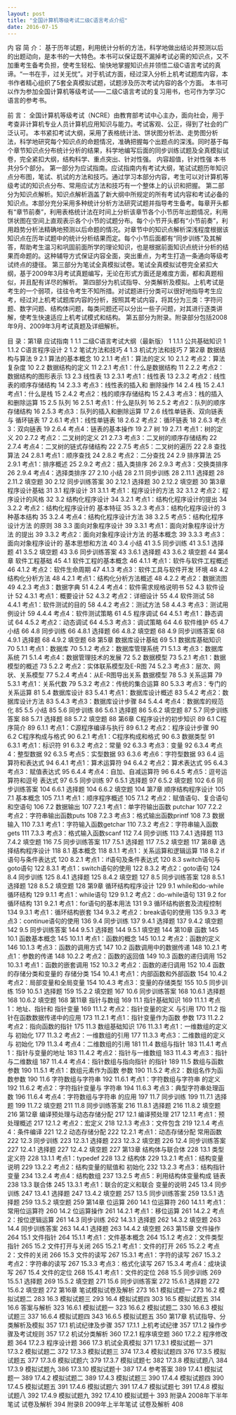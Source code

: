```yaml
---
layout: post
title: "全国计算机等级考试二级C语言考点介绍"
date: 2016-07-15  
---
```

内 容 简 介：
基于历年试题，利用统计分析的方法，科学地做出结论并预测以后的出题动向，是本书的一大特色。本书可以保证既不漏掉考试必需的知识点，又不加重考生备考负担，使考生轻松、愉快地掌握知识点并领悟二级C语言考试的真谛。“一书在手，过关无忧”。对于机试方面，经过深入分析上机考试题库内容，本书作者精心组织了5套全真模拟试题，试题涉及历次考试内容的各个方面。
本书可以作为参加全国计算机等级考试——二级C语言考试的复习用书，也可作为学习C语言的参考书。

前 言：
全国计算机等级考试（NCRE）由教育部考试中心主办，面向社会，用于考查非计算机专业人员计算机应用知识与能力。考试客观、公正，得到了社会的广泛认可。
本书紧扣考试大纲，采用了表格统计法、饼状图分析法、走势图分析法，科学地研究每个知识点的命题情况，准确把握每个出题点的深浅。同时基于每个章节知识点分布统计分析的结果，科学地编写后面的同步训练试题及全真模拟试卷，完全紧扣大纲，结构科学、重点突出、针对性强。
内容超值，针对性强
本书共分5个部分。
第一部分为应试指南。应试指南内有考试大纲，笔试试题历年知识点分布图，笔试、机试的方法和技巧。通过学习本部分内容，考生可以对计算机等级考试的知识点分布、常用应试方法和技巧有一个整体上的认识和把握。
第二部分为知识点解析。知识点解析涵盖了新大纲中所规定的所有考试内容和考试必备的知识点。本部分充分采用多种统计分析方法研究试题并指导考生备考。每章开头都有“章节前奏”，利用表格统计法在时间上分析该章节各个小节历年出题情况，利用饼状图在空间上直观表示各个小节的试题分布。每个小节开头都有“小节前奏”，利用趋势分析法精确地预测以后命题的情况。对章节中的知识点解析深浅程度根据该知识点在历年试题中的统计分析结果而定。每个小节后面都有“同步训练”及其解答，帮助考生温习和巩固前面所学的理论知识，也是根据前面知识点统计分析的结果而命题的。这种辅导方式保证内容全面，突出重点，为考生打造一条通向等级考试终点的捷径。
第三部分为笔试全真模拟试卷。笔试全真模拟试卷完全紧扣大纲，基于2009年3月考试真题编写，无论在形式方面还是难度方面，都和真题相似，并且配有详尽的解析。
第四部分为机试指导、分类解析及模拟。上机考试是考生的一个弱项，往往令考生不知所措。对试题进行分类可以很好地指导考生应考，经过对上机考试题库内容的分析，按照其考试内容，将其分为三类：字符问题、数字问题、结构体问题，每类问题还可以分出一些子问题，对其进行逐类讲解，使考生快速适应上机考试模式和结构。
第五部分为附录。附录部分包括2008年9月、2009年3月考试真题及详细解析。

目 录：第1章 应试指南 1
1.1 二级C语言考试大纲（最新版） 1
1.1.1 公共基础知识 1
1.1.2 C语言程序设计 2
1.2 笔试方法和技巧 4
1.3 机试方法和技巧 7
第2章 数据结构与算法 9
2.1 算法的基本概念 10
2.1.1 考点1：算法的定义 10
2.1.2 考点2：算法复杂度 10
2.2 数据结构的定义 11
2.2.1 考点1：什么是数据结构 11
2.2.2 考点2：数据结构的图形表示 13
2.3 线性表 13
2.3.1 考点1：线性表 13
2.3.2 考点2：线性表的顺序存储结构 14
2.3.3 考点3：线性表的插入和
删除操作 14
2.4 栈 15
2.4.1 考点1：什么是栈 15
2.4.2 考点2：栈的顺序存储结构 15
2.4.3 考点3：栈的插入和删除运算 15
2.5 队列 16
2.5.1 考点1：什么是队列 16
2.5.2 考点2：队列的顺序存储结构 16
2.5.3 考点3：队列的插入和删除运算 17
2.6 线性单链表、双向链表与
循环链表 17
2.6.1 考点1：线性单链表 18
2.6.2 考点2：循环链表 18
2.6.3 考点3：双向链表 19
2.6.4 考点4：链表的基本操作 19
2.7 树 19
2.7.1 考点1：树的定义 20
2.7.2 考点2：二叉树的定义 21
2.7.3 考点3：二叉树的顺序存储结构 22
2.7.4 考点4：二叉树的链式存储结构 22
2.7.5 考点5：二叉树的遍历 22
2.8 查找算法 24
2.8.1 考点1：顺序查找 24
2.8.2 考点2：二分查找 24
2.9 排序算法 25
2.9.1 考点1：排序概述 25
2.9.2 考点2：插入类排序 26
2.9.3 考点3：交换类排序 26
2.9.4 考点4：选择类排序 27
2.10 小结 28
2.11 同步训练 28
2.11.1 选择题 28
2.11.2 填空题 30
2.12 同步训练答案 30
2.12.1 选择题 30
2.12.2 填空题 30
第3章 程序设计基础 31
3.1 程序设计 31
3.1.1 考点1：程序设计的方法 32
3.1.2 考点2：程序设计的风格 32
3.2 结构化程序设计 34
3.2.1 考点1：结构化程序设计的提出 34
3.2.2 考点2：结构化程序设计的
基本特征 35
3.2.3 考点3：结构化程序设计的
3种基本结构 35
3.2.4 考点4：结构化程序设计方法 38
3.2.5 考点5：结构化程序设计方法
的原则 38
3.3 面向对象程序设计 39
3.3.1 考点1：面向对象程序设计方法
的提出 39
3.3.2 考点2：面向对象程序设计方法
的基本概念 39
3.3.3 考点3：面向对象程序设计的
基本思想和方法 40
3.4 小结 41
3.5 同步训练 41
3.5.1 选择题 41
3.5.2 填空题 43
3.6 同步训练答案 43
3.6.1 选择题 43
3.6.2 填空题 44
第4章 软件工程基础 45
4.1 软件工程的基本概念 46
4.1.1 考点1：软件与软件工程概述 46
4.1.2 考点2：软件生命周期 47
4.1.3 考点3：软件工具与软件开发
环境 48
4.2 结构化分析方法 48
4.2.1 考点1：结构化分析方法概述 48
4.2.2 考点2：数据流图 49
4.2.3 考点3：数据字典 51
4.2.4 考点4：软件需求规格说明书 52
4.3 软件设计 52
4.3.1 考点1：概要设计 52
4.3.2 考点2：详细设计 55
4.4 软件测试 58
4.4.1 考点1：软件测试的目的 58
4.4.2 考点2：测试方法 58
4.4.3 考点3：测试用例设计 59
4.4.4 考点4：软件测试策略 61
4.5 程序调试 64
4.5.1 考点1：静态调试 64
4.5.2 考点2：动态调试 64
4.5.3 考点3：调试策略 64
4.6 软件维护 65
4.7 小结 66
4.8 同步训练 66
4.8.1 选择题 66
4.8.2 填空题 68
4.9 同步训练答案 68
4.9.1 选择题 68
4.9.2 填空题 68
第5章 数据库设计基础 69
5.1 数据库基础知识 70
5.1.1 考点1：数据库 70
5.1.2 考点2：数据库管理系统 71
5.1.3 考点3：数据库系统 71
5.1.4 考点4：数据管理技术的发展 72
5.2 数据模型 73
5.2.1 考点1：数据模型的概述 73
5.2.2 考点2：实体联系模型及E-R图 74
5.2.3 考点3：层次、网状、关系模型 77
5.2.4 考点4：从E-R图导出关系
数据模型 78
5.3 关系运算 79
5.3.1 考点1：关系代数 79
5.3.2 考点2：传统的集合运算 80
5.3.3 考点3：专门的关系运算 81
5.4 数据库设计 83
5.4.1 考点1：数据库设计概述 83
5.4.2 考点2：数据库设计方法 83
5.4.3 考点3：数据库设计步骤 84
5.4.4 考点4：数据库的规范化 85
5.5 小结 85
5.6 同步训练 86
5.6.1 选择题 86
5.6.2 填空题 87
5.7 同步训练答案 88
5.7.1 选择题 88
5.7.2 填空题 88
第6章 C程序设计的初步知识 89
6.1 C程序简介 89
6.1.1 考点1：C源程序编译与执行 89
6.1.2 考点2：程序设计步骤 90
6.2 C程序构成与格式 90
6.2.1 考点1：C程序构成和格式 90
6.3 数据类型 91
6.3.1 考点1：标识符 91
6.3.2 考点2：常量 92
6.3.3 考点3：变量 92
6.3.4 考点4：整型数据 92
6.3.5 考点5：实型数据 93
6.3.6 考点6：字符型数据 93
6.4 运算符和表达式 94
6.4.1 考点1：算术运算符 94
6.4.2 考点2：算术表达式 95
6.4.3 考点3：赋值表达式 95
6.4.4 考点4：自加、自减运算符 96
6.4.5 考点5：逗号运算符和逗号
表达式 97
6.5 同步训练 97
6.5.1 选择题 97
6.5.2 填空题 102
6.6 同步训练答案 104
6.6.1 选择题 104
6.6.2 填空题 104
第7章 顺序结构程序设计 105
7.1 基本概念 105
7.1.1 考点1：顺序程序概述 105
7.1.2 考点2：赋值语句、复合语句
和空语句 106
7.2 数据输出 107
7.2.1 考点1：单字符输出函数
putchar 107
7.2.2 考点2：字符串输出函数puts 108
7.2.3 考点3：格式输出函数printf 108
7.3 数据输入 110
7.3.1 考点1：字符输入函数getchar 110
7.3.2 考点2：字符串输入函数gets 111
7.3.3 考点3：格式输入函数scanf 112
7.4 同步训练 113
7.4.1 选择题 113
7.4.2 填空题 116
7.5 同步训练答案 117
7.5.1 选择题 117
7.5.2 填空题 117
第8章 选择结构程序设计 118
8.1 基本概念 118
8.1.1 考点1：关系运算和逻辑运算 118
8.2 if语句与条件表达式 120
8.2.1 考点1：if语句及条件表达式 120
8.3 switch语句与goto语句 122
8.3.1 考点1：switch语句的使用 122
8.3.2 考点2：goto语句 124
8.4 同步训练 125
8.4.1 选择题 125
8.4.2 填空题 127
8.5 同步训练答案 128
8.5.1 选择题 128
8.5.2 填空题 128
第9章 循环结构程序设计 129
9.1 while和do-while循环结构 129
9.1.1 考点1：while语句 129
9.1.2 考点2：do-while语句 131
9.2 for循环结构 131
9.2.1 考点1：for语句的基本用法 131
9.3 循环结构嵌套及流程控制 134
9.3.1 考点1：循环结构嵌套 134
9.3.2 考点2：break语句的使用 135
9.3.3 考点3：continue语句的使用 136
9.4 同步训练 137
9.4.1 选择题 137
9.4.2 填空题 142
9.5 同步训练答案 144
9.5.1 选择题 144
9.5.1 填空题 144
第10章 函数 145
10.1 函数基本概念 145
10.1.1 考点1：函数的概念 145
10.1.2 考点2：函数的定义 146
10.1.3 考点3：函数的调用方式 147
10.2 函数调用中的数据传递 148
10.2.1 考点1：参数的传递 148
10.2.2 考点2：函数的返回值 149
10.3 函数的递归调用 152
10.3.1 考点1：函数的嵌套调用 152
10.3.2 考点2：函数的递归调用 152
10.4 函数的存储分类和变量的
存储分类 154
10.4.1 考点1：内部函数和外部函数 154
10.4.2 考点2：局部变量和全局变量 154
10.4.3 考点3：变量的存储类型 155
10.5 同步训练 159
10.5.1 选择题 159
15.2.2 填空题 167
10.6 同步训练答案 168
10.6.1 选择题 168
10.6.2 填空题 168
第11章 指针与数组 169
11.1 指针基础知识 169
11.1.1 考点1：地址、指针和
指针变量 169
11.1.2 考点2：指针变量的定义
与引用 170
11.2 指针在函数数据传递中的应用 173
11.2.1 考点1：指针变量作为函数
参数 173
11.2.2 考点2：指向函数的指针 175
11.3 数组基础知识 176
11.3.1 考点1：一维数组的定义与
初始化 177
11.3.2 考点2：一维数组的引用 177
11.3.3 考点3：二维数组的定义与
初始化 179
11.3.4 考点4：二维数组的引用 181
11.4 数组与指针 183
11.4.1 考点1：指针与变量的地址 183
11.4.2 考点2：指针与一维数组 183
11.4.3 考点3：指针与二维数组 187
11.4.4 考点4：指针数组与指向指针
的指针 189
11.5 数组与函数参数 190
11.5.1 考点1：数组元素作为函数
参数 190
11.5.2 考点2：数组名作为函数参数 190
11.6 字符数组与字符串 192
11.6.1 考点1：字符数组与字符串
的定义 192
11.6.2 考点2：字符指针变量与
字符串 194
11.6.3 考点3：典型字符串处理函数 196
11.6.4 考点4：字符数组与字符串
的应用 197
11.7 同步训练 199
11.7.1 选择题 199
11.7.2 填空题 211
11.8 同步训练答案 216
11.8.1 选择题 216
11.8.2 填空题 216
第12章 编译预处理与动态存储分配 217
12.1 编译预处理 217
12.1.1 考点1：预处理概述 217
12.1.2 考点2：宏定义 218
12.1.3 考点3：文件包含 219
12.1.4 考点4：条件编译 221
12.2 动态存储分配 222
12.2.1 考点1：动态存储分配
常用函数 222
12.3 同步训练 223
12.3.1 选择题 223
12.3.2 填空题 226
12.4 同步训练答案 227
12.4.1 选择题 227
12.4.2 填空题 227
第13章 结构体与联合体 228
13.1 类型定义符 228
13.1.1 考点1：typedef 228
13.2 结构体 229
13.2.1 考点1：结构变量说明 229
13.2.2 考点2：结构变量的赋值和
初始化 232
13.2.3 考点3：结构指针变量 234
13.2.4 考点4：结构数组 237
13.2.5 考点5：利用结构体变量构成
链表 238
13.3 联合体 245
13.3.1 考点1：联合的定义和联合
变量的说明 245
13.4 同步训练 247
13.4.1 选择题 247
13.4.2 填空题 257
13.5 同步训练答案 259
13.5.1 选择题 259
13.5.2 填空题 259
第14章 位运算 260
14.1 位运算符 260
14.1.1 考点1：常用位运算符 260
14.2 位运算操作 261
14.2.1 考点1：移位运算 261
14.2.2 考点2：按位逻辑运算 261
14.3 同步训练 262
14.3.1 选择题 262
14.3.2 填空题 263
14.4 同步训练答案 263
14.4.1 选择题 263
14.4.2 填空题 263
第15章 文件操作 264
15.1 文件指针 264
15.1.1 考点1：文件基本概念 264
15.1.2 考点2：文件类型指针 265
15.2 文件打开与关闭 265
15.2.1 考点1：文件的打开 265
15.2.2 考点2：文件的关闭 266
15.3 文件的读写 267
15.3.1 考点1：字符的读写 267
15.3.2 考点2：字符串的读写 267
15.3.3 考点3：格式化读写 267
15.3.4 考点4：成块读写 267
15.4 文件的定位 268
15.4.1 考点1：文件的定位 268
15.5 同步训练 269
15.5.1 选择题 269
15.5.2 填空题 271
15.6 同步训练答案 272
15.6.1 选择题 272
15.6.2 填空题 272
第16章 笔试模拟试卷及解析 273
16.1 模拟试题一 273
16.2 模拟试题二 283
16.3 模拟试题三 293
16.4 模拟试题四 303
16.5 模拟试题五 314
16.6 答案与解析 323
16.6.1 模拟试题一 323
16.6.2 模拟试题二 330
16.6.3 模拟试题三 337
16.6.4 模拟试题四 343
16.6.5 模拟试题五 350
第17章 机试指导、分类解析及模拟 357
17.1 机试纪律及步骤 357
17.1.1 上机考试纪律 357
17.1.2 操作步骤及考试规则 357
17.2 机试分类解析 360
17.2.1 程序填空题 360
17.2.2 程序修改题 364
17.2.3 程序设计题 366
17.3 机试全真模拟 371
17.3.1 模拟试题一 371
17.3.2 模拟试题二 372
17.3.3 模拟试题三 374
17.3.4 模拟试题四 376
17.3.5 模拟试题五 377
17.3.6 模拟试题六 379
17.3.7 模拟试题七 382
17.3.8 模拟试题八 384
17.3.9 模拟试题九 386
17.3.10 模拟试题十 387
17.4 参考答案 389
17.4.1 模拟试题一 389
17.4.2 模拟试题二 389
17.4.3 模拟试题三 390
17.4.4 模拟试题四 390
17.4.5 模拟试题五 391
17.4.6 模拟试题六 391
17.4.7 模拟试题七 391
17.4.8 模拟试题八 392
17.4.9 模拟试题九 392
17.4.10 模拟试题十 393
附录A 2008年下半年笔试
试卷及解析 394
附录B 2009年上半年笔试
试卷及解析 408
